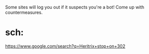 Some sites will log you out if it suspects you're a bot! Come up with countermeasures.

# sch:
https://www.google.com/search?q=Heritrix+stop+on+302
